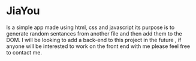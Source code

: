 # JiaYou
Is a simple app made using html, css and javascript its purpose is to generate random sentances from another file and then add them to the DOM.
I will be looking to add a back-end to this project in the future , if anyone will be interested to work on the front end with me please feel free to contact me.
